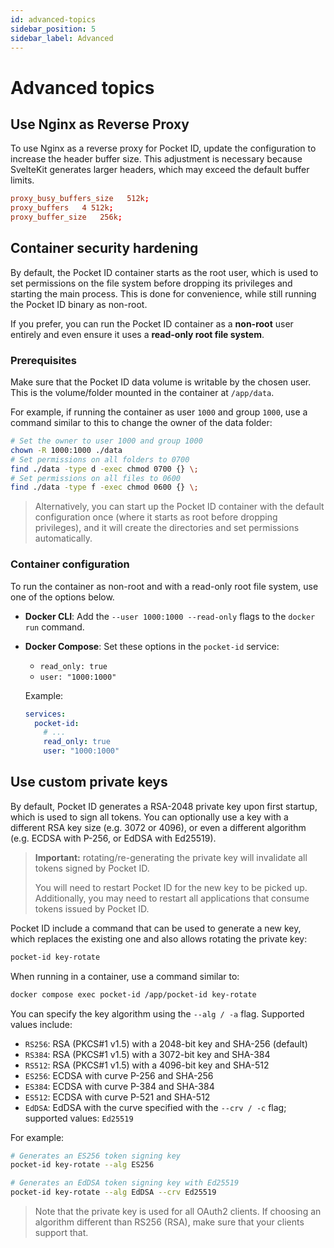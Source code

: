 ```yaml
---
id: advanced-topics
sidebar_position: 5
sidebar_label: Advanced
---
```


# Advanced topics

## Use Nginx as Reverse Proxy

To use Nginx as a reverse proxy for Pocket ID, update the configuration to increase the header buffer size. This adjustment is necessary because SvelteKit generates larger headers, which may exceed the default buffer limits.

```conf
proxy_busy_buffers_size   512k;
proxy_buffers   4 512k;
proxy_buffer_size   256k;
```

## Container security hardening

By default, the Pocket ID container starts as the root user, which is used to set permissions on the file system before dropping its privileges and starting the main process. This is done for convenience, while still running the Pocket ID binary as non-root.

If you prefer, you can run the Pocket ID container as a **non-root** user entirely and even ensure it uses a **read-only root file system**.

### Prerequisites

Make sure that the Pocket ID data volume is writable by the chosen user. This is the volume/folder mounted in the container at `/app/data`.

For example, if running the container as user `1000` and group `1000`, use a command similar to this to change the owner of the data folder:

```sh
# Set the owner to user 1000 and group 1000
chown -R 1000:1000 ./data
# Set permissions on all folders to 0700
find ./data -type d -exec chmod 0700 {} \;
# Set permissions on all files to 0600
find ./data -type f -exec chmod 0600 {} \;
```

> Alternatively, you can start up the Pocket ID container with the default configuration once (where it starts as root before dropping privileges), and it will create the directories and set permissions automatically.

### Container configuration

To run the container as non-root and with a read-only root file system, use one of the options below.

- **Docker CLI**: Add the `--user 1000:1000 --read-only` flags to the `docker run` command.
- **Docker Compose**: Set these options in the `pocket-id` service:

   - `read_only: true`
   - `user: "1000:1000"`

   Example:

   ```yaml
   services:
     pocket-id:
       # ...
       read_only: true
       user: "1000:1000"
   ```

## Use custom private keys

By default, Pocket ID generates a RSA-2048 private key upon first startup, which is used to sign all tokens. You can optionally use a key with a different RSA key size (e.g. 3072 or 4096), or even a different algorithm (e.g. ECDSA with P-256, or EdDSA with Ed25519).

> **Important:** rotating/re-generating the private key will invalidate all tokens signed by Pocket ID.
>
> You will need to restart Pocket ID for the new key to be picked up. Additionally, you may need to restart all applications that consume tokens issued by Pocket ID.

Pocket ID include a command that can be used to generate a new key, which replaces the existing one and also allows rotating the private key:

```sh
pocket-id key-rotate
```

When running in a container, use a command similar to:

```sh
docker compose exec pocket-id /app/pocket-id key-rotate
```

You can specify the key algorithm using the `--alg / -a` flag. Supported values include:

- `RS256`: RSA (PKCS#1 v1.5) with a 2048-bit key and SHA-256 (default)
- `RS384`: RSA (PKCS#1 v1.5) with a 3072-bit key and SHA-384
- `RS512`: RSA (PKCS#1 v1.5) with a 4096-bit key and SHA-512
- `ES256`: ECDSA with curve P-256 and SHA-256
- `ES384`: ECDSA with curve P-384 and SHA-384
- `ES512`: ECDSA with curve P-521 and SHA-512
- `EdDSA`: EdDSA with the curve specified with the `--crv / -c` flag; supported values: `Ed25519`

For example:

```sh
# Generates an ES256 token signing key
pocket-id key-rotate --alg ES256

# Generates an EdDSA token signing key with Ed25519
pocket-id key-rotate --alg EdDSA --crv Ed25519
```

> Note that the private key is used for all OAuth2 clients. If choosing an algorithm different than RS256 (RSA), make sure that your clients support that.
